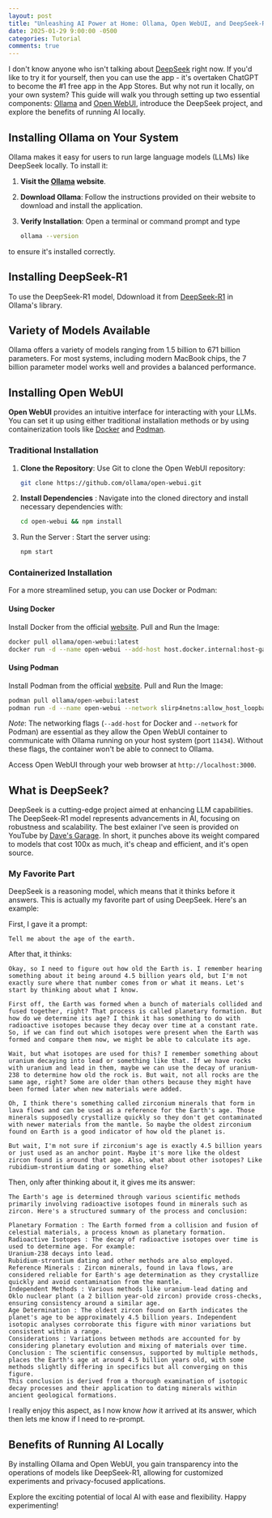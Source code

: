 ```yaml
---
layout: post
title: "Unleashing AI Power at Home: Ollama, Open WebUI, and DeepSeek-R1"
date: 2025-01-29 9:00:00 -0500
categories: Tutorial
comments: true
---
```


I don't know anyone who isn't talking about [DeepSeek](https://www.deepseek.com/) right now. If you'd like to try it for yourself, then you can use the app - it's overtaken ChatGPT to become the #1 free app in the App Stores. But why not run it locally, on your own system?
This guide will walk you through setting up two essential components: [Ollama](https://ollama.com/) and [Open WebUI](https://openwebui.com/), introduce the DeepSeek project, and explore the benefits of running AI locally.

## Installing Ollama on Your System

Ollama makes it easy for users to run large language models (LLMs) like DeepSeek locally. To install it:

1. **Visit the [Ollama](https://ollama.com/) website**.
2. **Download Ollama**: Follow the instructions provided on their website to download and install the application.
3. **Verify Installation**: Open a terminal or command prompt and type 

    ```bash
    ollama --version
    ```

to ensure it's installed correctly.

## Installing DeepSeek-R1

To use the DeepSeek-R1 model, Ddownload it from [DeepSeek-R1](https://ollama.com/library/deepseek-r1) in Ollama's library.

## Variety of Models Available

Ollama offers a variety of models ranging from 1.5 billion to 671 billion parameters. For most systems, including modern MacBook chips, the 7 billion parameter model works well and provides a balanced performance.

## Installing Open WebUI

**Open WebUI** provides an intuitive interface for interacting with your LLMs. You can set it up using either traditional installation methods or by using containerization tools like [Docker](https://www.docker.com/) and [Podman](https://podman-desktop.io/).

### Traditional Installation

1. **Clone the Repository**: Use Git to clone the Open WebUI repository:

    ```bash
    git clone https://github.com/ollama/open-webui.git
    ```

1. **Install Dependencies** : Navigate into the cloned directory and install necessary dependencies with:

    ```bash
    cd open-webui && npm install
    ```

1. Run the Server : Start the server using:

    ```bash
    npm start
    ```

### Containerized Installation

For a more streamlined setup, you can use Docker or Podman:

#### Using Docker

Install Docker from the official [website](https://www.docker.com/).
Pull and Run the Image:

 ```bash
 docker pull ollama/open-webui:latest
 docker run -d --name open-webui --add-host host.docker.internal:host-gateway -p 3000:3000 ollama/open-webui:latest
 ```

#### Using Podman

Install Podman from the official [website](https://podman-desktop.io/).
Pull and Run the Image:

 ```bash
 podman pull ollama/open-webui:latest
 podman run -d --name open-webui --network slirp4netns:allow_host_loopback=true -p 3000:3000 ollama/open-webui:latest
 ```

*Note*: The networking flags (`--add-host` for Docker and `--network` for Podman) are essential as they allow the Open WebUI container to communicate with Ollama running on your host system (port `11434`). Without these flags, the container won't be able to connect to Ollama.

Access Open WebUI through your web browser at `http://localhost:3000`.

## What is DeepSeek?

DeepSeek is a cutting-edge project aimed at enhancing LLM capabilities. The DeepSeek-R1 model represents advancements in AI, focusing on robustness and scalability. The best exlainer I've seen is provided on YouTube by [Dave's Garage](https://youtu.be/r3TpcHebtxM?si=LoREJDPKeyFtQGyy). In short, it punches above its weight compared to models that cost 100x as much, it's cheap and efficient, and it's open source.

### My Favorite Part

DeepSeek is a reasoning model, which means that it thinks before it answers. This is actually my favorite part of using DeepSeek. Here's an example:

First, I gave it a prompt:

```text
Tell me about the age of the earth.
```

After that, it thinks:

```text
Okay, so I need to figure out how old the Earth is. I remember hearing something about it being around 4.5 billion years old, but I'm not exactly sure where that number comes from or what it means. Let's start by thinking about what I know.

First off, the Earth was formed when a bunch of materials collided and fused together, right? That process is called planetary formation. But how do we determine its age? I think it has something to do with radioactive isotopes because they decay over time at a constant rate. So, if we can find out which isotopes were present when the Earth was formed and compare them now, we might be able to calculate its age.

Wait, but what isotopes are used for this? I remember something about uranium decaying into lead or something like that. If we have rocks with uranium and lead in them, maybe we can use the decay of uranium-238 to determine how old the rock is. But wait, not all rocks are the same age, right? Some are older than others because they might have been formed later when new materials were added.

Oh, I think there's something called zirconium minerals that form in lava flows and can be used as a reference for the Earth's age. Those minerals supposedly crystallize quickly so they don't get contaminated with newer materials from the mantle. So maybe the oldest zirconium found on Earth is a good indicator of how old the planet is.

But wait, I'm not sure if zirconium's age is exactly 4.5 billion years or just used as an anchor point. Maybe it's more like the oldest zircon found is around that age. Also, what about other isotopes? Like rubidium-strontium dating or something else?
```

Then, only after thinking about it, it gives me its answer:

```text
The Earth's age is determined through various scientific methods primarily involving radioactive isotopes found in minerals such as zircon. Here's a structured summary of the process and conclusion:

Planetary Formation : The Earth formed from a collision and fusion of celestial materials, a process known as planetary formation.
Radioactive Isotopes : The decay of radioactive isotopes over time is used to determine age. For example:
Uranium-238 decays into lead.
Rubidium-strontium dating and other methods are also employed.
Reference Minerals : Zircon minerals, found in lava flows, are considered reliable for Earth's age determination as they crystallize quickly and avoid contamination from the mantle.
Independent Methods : Various methods like uranium-lead dating and Oklo nuclear plant (a 2 billion year-old zircon) provide cross-checks, ensuring consistency around a similar age.
Age Determination : The oldest zircon found on Earth indicates the planet's age to be approximately 4.5 billion years. Independent isotopic analyses corroborate this figure with minor variations but consistent within a range.
Considerations : Variations between methods are accounted for by considering planetary evolution and mixing of materials over time.
Conclusion : The scientific consensus, supported by multiple methods, places the Earth's age at around 4.5 billion years old, with some methods slightly differing in specifics but all converging on this figure.
This conclusion is derived from a thorough examination of isotopic decay processes and their application to dating minerals within ancient geological formations.
```

I really enjoy this aspect, as I now know *how* it arrived at its answer, which then lets me know if I need to re-prompt.

## Benefits of Running AI Locally

By installing Ollama and Open WebUI, you gain transparency into the operations of models like DeepSeek-R1, allowing for customized experiments and privacy-focused applications.

Explore the exciting potential of local AI with ease and flexibility. Happy experimenting!
